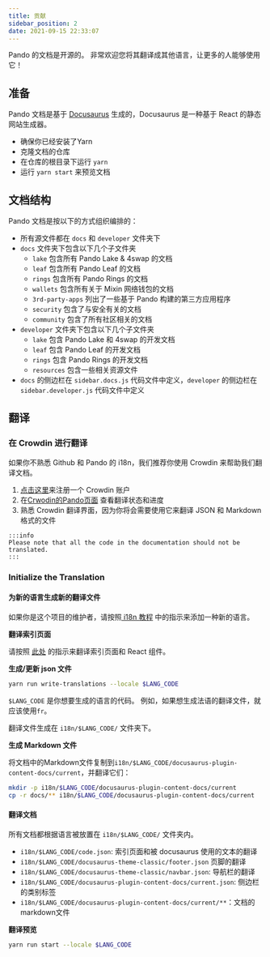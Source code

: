 ```yaml
---
title: 贡献
sidebar_position: 2
date: 2021-09-15 22:33:07
---
```


Pando 的文档是开源的。 非常欢迎您将其翻译成其他语言，让更多的人能够使用它！

## 准备

Pando 文档是基于 [Docusaurus](https://docusaurus.io/docs/en/latest/) 生成的，Docusaurus 是一种基于 React 的静态网站生成器。

- 确保你已经安装了Yarn
- 克隆文档的仓库
- 在仓库的根目录下运行 ` yarn `
- 运行 `yarn start` 来预览文档

## 文档结构

Pando 文档是按以下的方式组织编排的：

- 所有源文件都在 `docs` 和 `developer` 文件夹下
- `docs` 文件夹下包含以下几个子文件夹
  - `lake` 包含所有 Pando Lake & 4swap 的文档
  - `leaf` 包含所有 Pando Leaf 的文档
  - `rings` 包含所有 Pando Rings 的文档
  - `wallets` 包含所有关于 Mixin 网络钱包的文档
  - `3rd-party-apps` 列出了一些基于 Pando 构建的第三方应用程序
  - `security` 包含了与安全有关的文档
  - `community` 包含了所有社区相关的文档
- `developer` 文件夹下包含以下几个子文件夹
  - `lake` 包含 Pando Lake 和 4swap 的开发文档
  - `leaf` 包含 Pando Leaf 的开发文档
  - `rings` 包含 Pando Rings 的开发文档
  - `resources` 包含一些相关资源文件
- `docs` 的侧边栏在 `sidebar.docs.js` 代码文件中定义，`developer` 的侧边栏在 `sidebar.developer.js` 代码文件中定义

## 翻译

### 在 Crowdin 进行翻译

如果你不熟悉 Github 和 Pando 的 i18n，我们推荐你使用 Crowdin 来帮助我们翻译文档。

1. [点击这里](https://pando.crowdin.com/u/signup)来注册一个 Crowdin 账户
2. 在[Crwodin的Pando页面](https://pando.crowdin.com/) 查看翻译状态和进度
3. 熟悉 Crowdin 翻译界面，因为你将会需要使用它来翻译 JSON 和 Markdown 格式的文件

````mdx-code-block
:::info
Please note that all the code in the documentation should not be translated.
:::
````

### Initialize the Translation

#### 为新的语言生成新的翻译文件

如果你是这个项目的维护者，请按照[ i18n 教程](https://docusaurus.io/docs/i18n/tutorial) 中的指示来添加一种新的语言。


**翻译索引页面**

请按照 [此处](https://docusaurus.io/docs/i18n/tutorial#use-the-translation-apis) 的指示来翻译索引页面和 React 组件。

**生成/更新 json 文件**

```bash
yarn run write-translations --locale $LANG_CODE
```

`$LANG_CODE` 是你想要生成的语言的代码。 例如，如果想生成法语的翻译文件，就应该使用`fr`。

翻译文件生成在 `i18n/$LANG_CODE/` 文件夹下。

**生成 Markdown 文件**

将文档中的Markdown文件复制到`i18n/$LANG_CODE/docusaurus-plugin-content-docs/current`，并翻译它们：

```bash
mkdir -p i18n/$LANG_CODE/docusaurus-plugin-content-docs/current
cp -r docs/** i18n/$LANG_CODE/docusaurus-plugin-content-docs/current
```

#### 翻译文档

所有文档都根据语言被放置在 `i18n/$LANG_CODE/` 文件夹内。

- `i18n/$LANG_CODE/code.json`: 索引页面和被 docusaurus 使用的文本的翻译
- `i18n/$LANG_CODE/docusaurus-theme-classic/footer.json` 页脚的翻译
- `i18n/$LANG_CODE/docusaurus-theme-classic/navbar.json`: 导航栏的翻译
- `i18n/$LANG_CODE/docusaurus-plugin-content-docs/current.json`: 侧边栏的类别标签
- `i18n/$LANG_CODE/docusaurus-plugin-content-docs/current/**`：文档的markdown文件

**翻译预览**

```bash
yarn run start --locale $LANG_CODE
```



